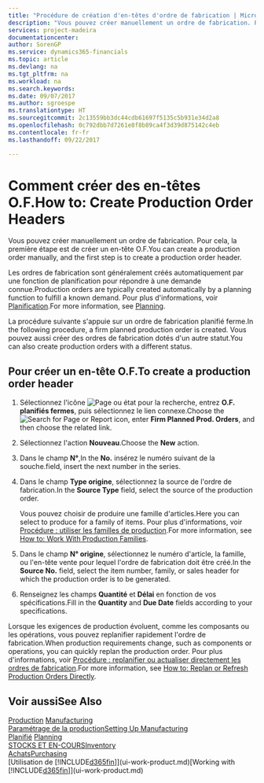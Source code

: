 ```yaml
---
title: "Procédure de création d'en-têtes d'ordre de fabrication | Microsoft Docs"
description: "Vous pouvez créer manuellement un ordre de fabrication. Pour cela, la première étape est de créer un en-tête O.F."
services: project-madeira
documentationcenter: 
author: SorenGP
ms.service: dynamics365-financials
ms.topic: article
ms.devlang: na
ms.tgt_pltfrm: na
ms.workload: na
ms.search.keywords: 
ms.date: 09/07/2017
ms.author: sgroespe
ms.translationtype: HT
ms.sourcegitcommit: 2c13559bb3dc44cdb61697f5135c5b931e34d2a8
ms.openlocfilehash: 0c792dbb7d7261e8f8b89ca4f3d39d875142c4eb
ms.contentlocale: fr-fr
ms.lasthandoff: 09/22/2017

---
```

# <a name="how-to-create-production-order-headers"></a><span data-ttu-id="534aa-103">Comment créer des en-têtes O.F.</span><span class="sxs-lookup"><span data-stu-id="534aa-103">How to: Create Production Order Headers</span></span>
<span data-ttu-id="534aa-104">Vous pouvez créer manuellement un ordre de fabrication. Pour cela, la première étape est de créer un en-tête O.F.</span><span class="sxs-lookup"><span data-stu-id="534aa-104">You can create a production order manually, and the first step is to create a production order header.</span></span>

<span data-ttu-id="534aa-105">Les ordres de fabrication sont généralement créés automatiquement par une fonction de planification pour répondre à une demande connue.</span><span class="sxs-lookup"><span data-stu-id="534aa-105">Production orders are typically created automatically by a planning function to fulfill a known demand.</span></span> <span data-ttu-id="534aa-106">Pour plus d'informations, voir [Planification](production-planning.md).</span><span class="sxs-lookup"><span data-stu-id="534aa-106">For more information, see [Planning](production-planning.md).</span></span>   

<span data-ttu-id="534aa-107">La procédure suivante s'appuie sur un ordre de fabrication planifié ferme.</span><span class="sxs-lookup"><span data-stu-id="534aa-107">In the following procedure, a firm planned production order is created.</span></span> <span data-ttu-id="534aa-108">Vous pouvez aussi créer des ordres de fabrication dotés d'un autre statut.</span><span class="sxs-lookup"><span data-stu-id="534aa-108">You can also create production orders with a different status.</span></span>  

## <a name="to-create-a-production-order-header"></a><span data-ttu-id="534aa-109">Pour créer un en-tête O.F.</span><span class="sxs-lookup"><span data-stu-id="534aa-109">To create a production order header</span></span>  
1.  <span data-ttu-id="534aa-110">Sélectionnez l'icône ![Page ou état pour la recherche](media/ui-search/search_small.png "Page ou état pour la recherche"), entrez **O.F. planifiés fermes**, puis sélectionnez le lien connexe.</span><span class="sxs-lookup"><span data-stu-id="534aa-110">Choose the ![Search for Page or Report](media/ui-search/search_small.png "Search for Page or Report icon") icon, enter **Firm Planned Prod. Orders**, and then choose the related link.</span></span>  
2.  <span data-ttu-id="534aa-111">Sélectionnez l'action **Nouveau**.</span><span class="sxs-lookup"><span data-stu-id="534aa-111">Choose the **New** action.</span></span>  
3.  <span data-ttu-id="534aa-112">Dans le champ **N°**,</span><span class="sxs-lookup"><span data-stu-id="534aa-112">In the **No.**</span></span> <span data-ttu-id="534aa-113">insérez le numéro suivant de la souche.</span><span class="sxs-lookup"><span data-stu-id="534aa-113">field, insert the next number in the series.</span></span>  
4.  <span data-ttu-id="534aa-114">Dans le champ **Type origine**, sélectionnez la source de l'ordre de fabrication.</span><span class="sxs-lookup"><span data-stu-id="534aa-114">In the **Source Type** field, select the source of the production order.</span></span>

    <span data-ttu-id="534aa-115">Vous pouvez choisir de produire une famille d'articles.</span><span class="sxs-lookup"><span data-stu-id="534aa-115">Here you can select to produce for a family of items.</span></span> <span data-ttu-id="534aa-116">Pour plus d'informations, voir [Procédure : utiliser les familles de production](production-how-work-family.md).</span><span class="sxs-lookup"><span data-stu-id="534aa-116">For more information, see [How to: Work With Production Families](production-how-work-family.md).</span></span>
5.  <span data-ttu-id="534aa-117">Dans le champ **N° origine**, sélectionnez le numéro d'article, la famille, ou l'en-tête vente pour lequel l'ordre de fabrication doit être créé.</span><span class="sxs-lookup"><span data-stu-id="534aa-117">In the **Source No.** field, select the item number, family, or sales header for which the production order is to be generated.</span></span>  
6.  <span data-ttu-id="534aa-118">Renseignez les champs **Quantité** et **Délai** en fonction de vos spécifications.</span><span class="sxs-lookup"><span data-stu-id="534aa-118">Fill in the **Quantity** and **Due Date** fields according to your specifications.</span></span>  

<span data-ttu-id="534aa-119">Lorsque les exigences de production évoluent, comme les composants ou les opérations, vous pouvez replanifier rapidement l'ordre de fabrication.</span><span class="sxs-lookup"><span data-stu-id="534aa-119">When production requirements change, such as components or operations, you can quickly replan the production order.</span></span> <span data-ttu-id="534aa-120">Pour plus d'informations, voir [Procédure : replanifier ou actualiser directement les ordres de fabrication](production-how-to-replan-refresh-production-orders.md).</span><span class="sxs-lookup"><span data-stu-id="534aa-120">For more information, see [How to: Replan or Refresh Production Orders Directly](production-how-to-replan-refresh-production-orders.md).</span></span> 

## <a name="see-also"></a><span data-ttu-id="534aa-121">Voir aussi</span><span class="sxs-lookup"><span data-stu-id="534aa-121">See Also</span></span>  
<span data-ttu-id="534aa-122">[Production](production-manage-manufacturing.md)  </span><span class="sxs-lookup"><span data-stu-id="534aa-122">[Manufacturing](production-manage-manufacturing.md)  </span></span>  
[<span data-ttu-id="534aa-123">Paramétrage de la production</span><span class="sxs-lookup"><span data-stu-id="534aa-123">Setting Up Manufacturing</span></span>](production-configure-production-processes.md)  
<span data-ttu-id="534aa-124">[Planifié](production-planning.md)    </span><span class="sxs-lookup"><span data-stu-id="534aa-124">[Planning](production-planning.md)    </span></span>  
[<span data-ttu-id="534aa-125">STOCKS ET EN-COURS</span><span class="sxs-lookup"><span data-stu-id="534aa-125">Inventory</span></span>](inventory-manage-inventory.md)  
[<span data-ttu-id="534aa-126">Achats</span><span class="sxs-lookup"><span data-stu-id="534aa-126">Purchasing</span></span>](purchasing-manage-purchasing.md)  
<span data-ttu-id="534aa-127">[Utilisation de [!INCLUDE[d365fin](includes/d365fin_md.md)]](ui-work-product.md)</span><span class="sxs-lookup"><span data-stu-id="534aa-127">[Working with [!INCLUDE[d365fin](includes/d365fin_md.md)]](ui-work-product.md)</span></span>

